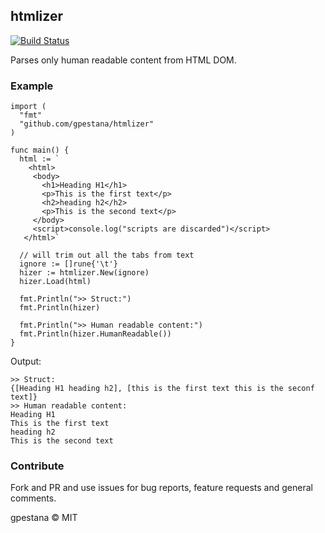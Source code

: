 ## htmlizer

[![Build Status](https://travis-ci.org/gpestana/htmlizer.svg?branch=master)](https://travis-ci.org/gpestana/htmlizer)

Parses only human readable content from HTML DOM.


### Example

```golang
import (
  "fmt"
  "github.com/gpestana/htmlizer"
)

func main() {
  html := `
    <html>
     <body>
       <h1>Heading H1</h1>
       <p>This is the first text</p>
       <h2>heading h2</h2>
       <p>This is the second text</p>
     </body>
     <script>console.log("scripts are discarded")</script>
   </html>`

  // will trim out all the tabs from text
  ignore := []rune{'\t'}
  hizer := htmlizer.New(ignore)
  hizer.Load(html)

  fmt.Println(">> Struct:")
  fmt.Println(hizer)

  fmt.Println(">> Human readable content:")
  fmt.Println(hizer.HumanReadable())
}
```

Output:
```
>> Struct:
{[Heading H1 heading h2], [this is the first text this is the seconf text]}
>> Human readable content:
Heading H1
This is the first text
heading h2
This is the second text
```

### Contribute

Fork and PR and use issues for bug reports, feature requests and general comments.

gpestana © MIT
